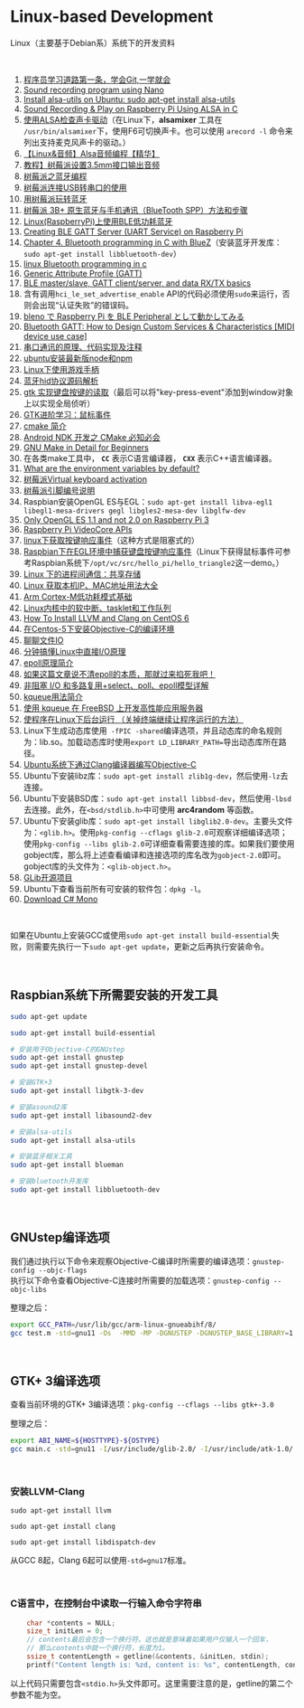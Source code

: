 # Linux-based Development
Linux（主要基于Debian系）系统下的开发资料

<br />

1. [程序员学习道路第一条，学会Git,一学就会](https://www.toutiao.com/a6694015880218542606)
1. [Sound recording program using Nano](https://raspberrypi.stackexchange.com/questions/15018/sound-recording-program-using-nano)
1. [Install alsa-utils on Ubuntu: sudo apt-get install alsa-utils](https://www.devmanuals.net/install/ubuntu/ubuntu-12-04-lts-precise-pangolin/install-alsa-utils.html)
1. [Sound Recording & Play on Raspberry Pi Using ALSA in C](https://stackoverflow.com/questions/38615396/sound-recording-play-on-raspberry-pi-using-alsa-in-c)
1. [使用ALSA检查声卡驱动](https://www.alsa-project.org/wiki/SoundcardTesting)（在Linux下，**alsamixer** 工具在 `/usr/bin/alsamixer`下，使用F6可切换声卡。也可以使用 `arecord -l` 命令来列出支持麦克风声卡的驱动。）
1. [【Linux&音频】Alsa音频编程【精华】](https://www.cnblogs.com/lifan3a/articles/5481993.html)
1. [教程】树莓派设置3.5mm接口输出音频](https://www.jianshu.com/p/674145fe98fa)
1. [树莓派之蓝牙编程](https://blog.csdn.net/qq_25005909/article/details/77512903)
1. [树莓派连接USB转串口的使用](https://blog.csdn.net/fhqlongteng/article/details/80417028)
1. [用树莓派玩转蓝牙](https://www.cnblogs.com/vamei/p/6753531.html)
1. [树莓派 3B+ 原生蓝牙与手机通讯（BlueTooth SPP）方法和步骤](https://blog.csdn.net/wanyeye/article/details/52909869)
1. [Linux(RaspberryPi)上使用BLE低功耗蓝牙](https://blog.csdn.net/qq_33433070/article/details/78668105)
1. [Creating BLE GATT Server (UART Service) on Raspberry Pi](https://scribles.net/creating-ble-gatt-server-uart-service-on-raspberry-pi/)
1. [Chapter 4. Bluetooth programming in C with BlueZ](https://people.csail.mit.edu/albert/bluez-intro/c404.html)（安装蓝牙开发库：`sudo apt-get install libbluetooth-dev`）
1.  [linux Bluetooth programming in c](https://stackoverflow.com/questions/11408609/linux-bluetooth-programming-in-c)
1. [Generic Attribute Profile (GATT)](http://dev.ti.com/tirex/content/simplelink_cc2640r2_sdk_1_40_00_45/docs/blestack/ble_user_guide/html/ble-stack-3.x/gatt.html)
1. [BLE master/slave, GATT client/server, and data RX/TX basics](https://www.silabs.com/community/wireless/bluetooth/knowledge-base.entry.html/2015/08/06/_reference_ble_mas-gviy)
1. 含有调用`hci_le_set_advertise_enable` API的代码必须使用`sudo`来运行，否则会出现“认证失败”的错误码。
1. [bleno で Raspberry Pi を BLE Peripheral として動かしてみる](https://qiita.com/comachi/items/c494e0d6c6d1775a3748)
1. [Bluetooth GATT: How to Design Custom Services & Characteristics \[MIDI device use case\]](https://www.novelbits.io/bluetooth-gatt-services-characteristics/)
1. [串口通讯的原理、代码实现及注释](https://www.toutiao.com/a6729730596051878404)
1. [ubuntu安装最新版node和npm](https://www.jianshu.com/p/f2592d106aac)
1. [Linux下使用游戏手柄](https://blog.csdn.net/qq_25556149/article/details/79730217)
1. [蓝牙hid协议源码解析](https://blog.csdn.net/u012439416/article/details/54348438)
1. [gtk 实现键盘按键的读取](https://blog.csdn.net/shibixiao/article/details/4861117)（最后可以将"key-press-event"添加到window对象上以实现全局侦听）
1. [GTK进阶学习：鼠标事件](http://www.mamicode.com/info-detail-445416.html)
1. [cmake 简介](https://www.cnblogs.com/lidabo/p/7359422.html)
1. [Android NDK 开发之 CMake 必知必会](https://blog.csdn.net/zhying719/article/details/82657519)
1. [GNU Make in Detail for Beginners](https://opensourceforu.com/2012/06/gnu-make-in-detail-for-beginners/)
1. 在各类make工具中， **`CC`** 表示C语言编译器， **`CXX`** 表示C++语言编译器。
1. [What are the environment variables by default?](https://unix.stackexchange.com/questions/329429/what-are-the-environment-variables-by-default)
1. [树莓派Virtual keyboard activation](https://raspberrypi.stackexchange.com/questions/41150/virtual-keyboard-activation)
1. [树莓派引脚编号说明](https://www.toutiao.com/a6746428899854385668/)
1. Raspbian安装OpenGL ES与EGL：`sudo apt-get install libva-egl1 libegl1-mesa-drivers gegl libgles2-mesa-dev libglfw-dev`
1. [Only OpenGL ES 1.1 and not 2.0 on Raspberry Pi 3](https://stackoverflow.com/questions/48136077/only-opengl-es-1-1-and-not-2-0-on-raspberry-pi-3)
1. [Raspberry Pi VideoCore APIs](https://elinux.org/Raspberry_Pi_VideoCore_APIs)
1. [linux下获取按键响应事件](https://www.cnblogs.com/yangwindsor/articles/3454955.html)（这种方式是阻塞式的）
1. [Raspbian下在EGL环境中捕获键盘按键响应事件](https://github.com/AndrewFromMelbourne/raspidmx/blob/master/common/key.c)（Linux下获得鼠标事件可参考Raspbian系统下`/opt/vc/src/hello_pi/hello_triangle2`这一demo。）
1. [Linux 下的进程间通信：共享存储](https://www.toutiao.com/a6688140435799409160)
1. [Linux 获取本机IP、MAC地址用法大全](https://www.cnblogs.com/fnlingnzb-learner/p/6427786.html)
1. [Arm Cortex-M低功耗模式基础](https://www.toutiao.com/a6690433824859357709)
1. [Linux内核中的软中断、tasklet和工作队列](http://blog.csdn.net/T146lLa128XX0x/article/details/79070798)
1. [How To Install LLVM and Clang on CentOS 6](https://www.vultr.com/docs/how-to-install-llvm-and-clang-on-centos-6)
1. [在Centos-5下安装Objective-C的编译环境](http://blog.csdn.net/Robincui2011/article/details/6785987)
1. [聊聊文件IO](https://www.toutiao.com/a6700806648274878987)
1. [分钟搞懂Linux中直接I/O原理](https://www.toutiao.com/a6701654059910169091/)
1. [epoll原理简介](https://www.toutiao.com/a6701457609444033031)
1. [如果这篇文章说不清epoll的本质，那就过来掐死我吧！](https://www.toutiao.com/a6683264188661367309)
1. [非阻塞 I/O 和多路复用+select、poll、epoll模型详解](https://www.toutiao.com/i6554223409138500110)
1. [kqueue用法简介](https://www.cnblogs.com/luminocean/p/5631336.html)
1. [使用 kqueue 在 FreeBSD 上开发高性能应用服务器](https://www.ibm.com/developerworks/cn/aix/library/1105_huangrg_kqueue/)
1. [使程序在Linux下后台运行 （关掉终端继续让程序运行的方法）](https://www.cnblogs.com/little-ant/p/3952424.html)
1. Linux下生成动态库使用` -fPIC -shared`编译选项，并且动态库的命名规则为：lib<lib-name>.so。加载动态库时使用`export LD_LIBRARY_PATH=`导出动态库所在路径。
1. [Ubuntu系统下通过Clang编译器编写Objective-C](https://blog.csdn.net/zenny_chen/article/details/52507022)
1. Ubuntu下安装libz库：`sudo apt-get install zlib1g-dev`，然后使用`-lz`去连接。
1. Ubuntu下安装BSD库：`sudo apt-get install libbsd-dev`，然后使用`-lbsd`去连接。此外，在`<bsd/stdlib.h>`中可使用 **arc4random** 等函数。
1. Ubuntu下安装glib库：`sudo apt-get install libglib2.0-dev`。主要头文件为：`<glib.h>`。使用`pkg-config --cflags glib-2.0`可观察详细编译选项；使用`pkg-config --libs glib-2.0`可详细查看需要连接的库。如果我们要使用gobject库，那么将上述查看编译和连接选项的库名改为`gobject-2.0`即可。gobject库的头文件为：`<glib-object.h>`。
1. [GLib开源项目](https://gitlab.gnome.org/GNOME/glib)
1. Ubuntu下查看当前所有可安装的软件包：`dpkg -l`。
1. [Download C# Mono](https://www.mono-project.com/download/stable/#download-lin)

<br/>

如果在Ubuntu上安装GCC或使用`sudo apt-get install build-essential`失败，则需要先执行一下`sudo apt-get update`，更新之后再执行安装命令。

<br />

## Raspbian系统下所需要安装的开发工具
```bash
sudo apt-get update

sudo apt-get install build-essential

# 安装用于Objective-C的GNUstep
sudo apt-get install gnustep
sudo apt-get install gnustep-devel

# 安装GTK+3
sudo apt-get install libgtk-3-dev

# 安装asound2库
sudo apt-get install libasound2-dev

# 安装alsa-utils
sudo apt-get install alsa-utils

# 安装蓝牙相关工具
sudo apt-get install blueman

# 安装bluetooth开发库
sudo apt-get install libbluetooth-dev

```

<br />

## GNUstep编译选项

我们通过执行以下命令来观察Objective-C编译时所需要的编译选项：`gnustep-config --objc-flags`    
执行以下命令查看Objective-C连接时所需要的加载选项：`gnustep-config --objc-libs`

整理之后：
```bash
export GCC_PATH=/usr/lib/gcc/arm-linux-gnueabihf/8/
gcc test.m -std=gnu11 -Os  -MMD -MP -DGNUSTEP -DGNUSTEP_BASE_LIBRARY=1 -DGNU_RUNTIME=1 -DGNUSTEP_BASE_LIBRARY=1 -fno-strict-aliasing -pthread -fPIC -Wall -DGSWARN -DGSDIAGNOSE -Wno-import -fgnu-runtime -fconstant-string-class=NSConstantString  -I. -I/usr/local/include/GNUstep -I/usr/include/GNUstep -I${GCC_PATH}include/  -rdynamic -L/root/GNUstep/Library/Libraries -L/usr/local/lib -L/usr/lib -lobjc -lm -lgnustep-base -o test
```

<br />

## GTK+ 3编译选项

查看当前环境的GTK+ 3编译选项：`pkg-config --cflags --libs gtk+-3.0`


整理之后：
```bash
export ABI_NAME=${HOSTTYPE}-${OSTYPE}
gcc main.c -std=gnu11 -I/usr/include/glib-2.0/ -I/usr/include/atk-1.0/ -I/usr/include/gdk-pixbuf-2.0/ -I/usr/include/cairo/ -I/usr/include/pango-1.0/ -I/usr/lib/${ABI_NAME}/glib-2.0/include/ -I/usr/include/gtk-3.0/ -L/usr/lib/${ABI_NAME}/ -lgtk-3 -lgobject-2.0 -lpangocairo-1.0 -lgio-2.0 -latk-1.0 -lgdk-3 -lglib-2.0    -o gtk-test
```

<br />

### 安装LLVM-Clang

```shell
sudo apt-get install llvm

sudo apt-get install clang

sudo apt-get install libdispatch-dev
```
从GCC 8起，Clang 6起可以使用`-std=gnu17`标准。

<br />

### C语言中，在控制台中读取一行输入命令字符串

```c
    char *contents = NULL;
    size_t initLen = 0;
    // contents最后会包含一个换行符，这也就是意味着如果用户仅输入一个回车，
    // 那么contents中就一个换行符，长度为1。
    ssize_t contentLength = getline(&contents, &initLen, stdin);
    printf("Content length is: %zd, content is: %s", contentLength, contents);
```
以上代码只需要包含`<stdio.h>`头文件即可。这里需要注意的是，getline的第二个参数不能为空。

<br />

